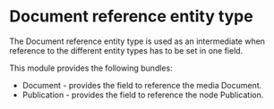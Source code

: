 # Document reference entity type

The Document reference entity type is used as an intermediate when reference to the different entity types has to be set in one field.

This module provides the following bundles:

- Document - provides the field to reference the media Document.
- Publication - provides the field to reference the node Publication.

